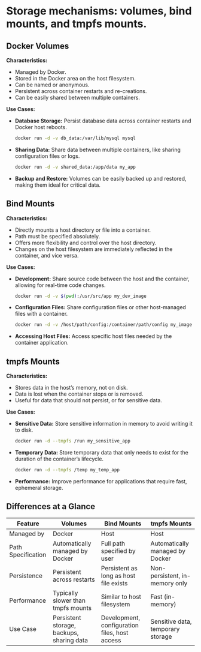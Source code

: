 # Storage mechanisms: volumes, bind mounts, and tmpfs mounts.

## Docker Volumes

**Characteristics:**
- Managed by Docker.
- Stored in the Docker area on the host filesystem.
- Can be named or anonymous.
- Persistent across container restarts and re-creations.
- Can be easily shared between multiple containers.

**Use Cases:**
- **Database Storage:** Persist database data across container restarts and Docker host reboots.
    ```bash
    docker run -d -v db_data:/var/lib/mysql mysql
    ```
- **Sharing Data:** Share data between multiple containers, like sharing configuration files or logs.
    ```bash
    docker run -d -v shared_data:/app/data my_app
    ```
- **Backup and Restore:** Volumes can be easily backed up and restored, making them ideal for critical data.

## Bind Mounts

**Characteristics:**
- Directly mounts a host directory or file into a container.
- Path must be specified absolutely.
- Offers more flexibility and control over the host directory.
- Changes on the host filesystem are immediately reflected in the container, and vice versa.

**Use Cases:**
- **Development:** Share source code between the host and the container, allowing for real-time code changes.
    ```bash
    docker run -d -v $(pwd):/usr/src/app my_dev_image
    ```
- **Configuration Files:** Share configuration files or other host-managed files with a container.
    ```bash
    docker run -d -v /host/path/config:/container/path/config my_image
    ```
- **Accessing Host Files:** Access specific host files needed by the container application.

## tmpfs Mounts

**Characteristics:**
- Stores data in the host’s memory, not on disk.
- Data is lost when the container stops or is removed.
- Useful for data that should not persist, or for sensitive data.

**Use Cases:**
- **Sensitive Data:** Store sensitive information in memory to avoid writing it to disk.
    ```bash
    docker run -d --tmpfs /run my_sensitive_app
    ```
- **Temporary Data:** Store temporary data that only needs to exist for the duration of the container’s lifecycle.
    ```bash
    docker run -d --tmpfs /temp my_temp_app
    ```
- **Performance:** Improve performance for applications that require fast, ephemeral storage.

## Differences at a Glance

| Feature             | Volumes                  | Bind Mounts                      | tmpfs Mounts              |
|---------------------|--------------------------|---------------------------------|---------------------------|
| Managed by          | Docker                   | Host                            | Host                      |
| Path Specification  | Automatically managed by Docker | Full path specified by user | Automatically managed by Docker |
| Persistence         | Persistent across restarts | Persistent as long as host file exists | Non-persistent, in-memory only |
| Performance         | Typically slower than tmpfs mounts | Similar to host filesystem   | Fast (in-memory)          |
| Use Case            | Persistent storage, backups, sharing data | Development, configuration files, host access | Sensitive data, temporary storage |
